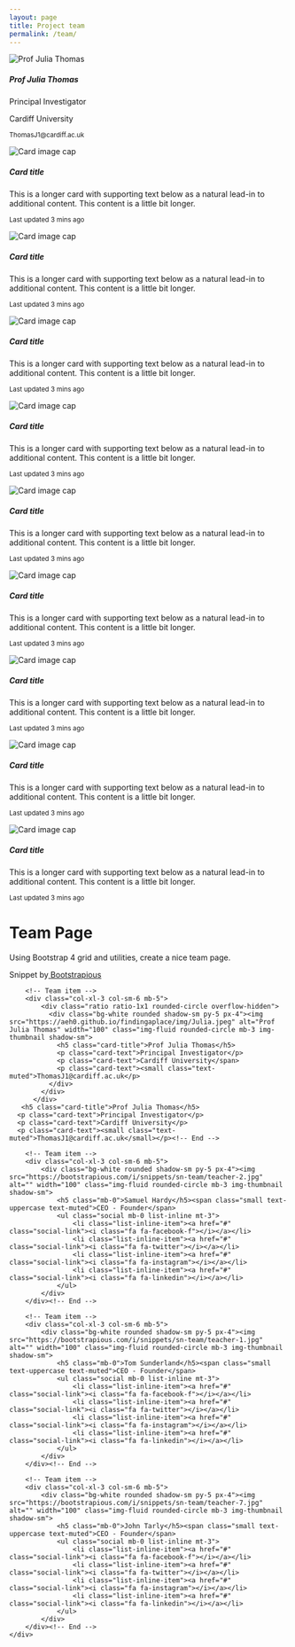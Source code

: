 ```yaml
---
layout: page
title: Project team
permalink: /team/
---
```

<div class="row">
  <div class="col-sm-6">
    <div class="card">
      <div class="ratio ratio-1x1 rounded-circle overflow-hidden">
        <img class="card-img-top img-cover" src="https://aeh0.github.io/findingaplace/img/Julia.jpeg" alt="Prof Julia Thomas">
      </div>
    <div class="card-body">
      <h5 class="card-title">Prof Julia Thomas</h5>
      <p class="card-text">Principal Investigator</p>
      <p class="card-text">Cardiff University</p>
      <p class="card-text"><small class="text-muted">ThomasJ1@cardiff.ac.uk</small></p>
    </div>
    </div>
  </div>
  
  <div class="col-sm-6">
    <div class="card">
      <img class="card-img-top" src="..." alt="Card image cap">
    <div class="card-body">
      <h5 class="card-title">Card title</h5>
      <p class="card-text">This is a longer card with supporting text below as a natural lead-in to additional content. This content is a little bit longer.</p>
      <p class="card-text"><small class="text-muted">Last updated 3 mins ago</small></p>
    </div>
    </div>
  </div>
</div>

<div class="row">
  <div class="col-sm-6">
    <div class="card">
      <img class="card-img-top" src="..." alt="Card image cap">
    <div class="card-body">
      <h5 class="card-title">Card title</h5>
      <p class="card-text">This is a longer card with supporting text below as a natural lead-in to additional content. This content is a little bit longer.</p>
      <p class="card-text"><small class="text-muted">Last updated 3 mins ago</small></p>
    </div>
    </div>
  </div>
  
  <div class="col-sm-6">
    <div class="card">
      <img class="card-img-top" src="..." alt="Card image cap">
    <div class="card-body">
      <h5 class="card-title">Card title</h5>
      <p class="card-text">This is a longer card with supporting text below as a natural lead-in to additional content. This content is a little bit longer.</p>
      <p class="card-text"><small class="text-muted">Last updated 3 mins ago</small></p>
    </div>
    </div>
  </div>
</div>

<div class="row">
  <div class="col-sm-6">
    <div class="card">
      <img class="card-img-top" src="..." alt="Card image cap">
    <div class="card-body">
      <h5 class="card-title">Card title</h5>
      <p class="card-text">This is a longer card with supporting text below as a natural lead-in to additional content. This content is a little bit longer.</p>
      <p class="card-text"><small class="text-muted">Last updated 3 mins ago</small></p>
    </div>
    </div>
  </div>
  
  <div class="col-sm-6">
    <div class="card">
      <img class="card-img-top" src="..." alt="Card image cap">
    <div class="card-body">
      <h5 class="card-title">Card title</h5>
      <p class="card-text">This is a longer card with supporting text below as a natural lead-in to additional content. This content is a little bit longer.</p>
      <p class="card-text"><small class="text-muted">Last updated 3 mins ago</small></p>
    </div>
    </div>
  </div>
</div>

<div class="row">
  <div class="col-sm-6">
    <div class="card">
      <img class="card-img-top" src="..." alt="Card image cap">
    <div class="card-body">
      <h5 class="card-title">Card title</h5>
      <p class="card-text">This is a longer card with supporting text below as a natural lead-in to additional content. This content is a little bit longer.</p>
      <p class="card-text"><small class="text-muted">Last updated 3 mins ago</small></p>
    </div>
    </div>
  </div>
  
  <div class="col-sm-6">
    <div class="card">
      <img class="card-img-top" src="..." alt="Card image cap">
    <div class="card-body">
      <h5 class="card-title">Card title</h5>
      <p class="card-text">This is a longer card with supporting text below as a natural lead-in to additional content. This content is a little bit longer.</p>
      <p class="card-text"><small class="text-muted">Last updated 3 mins ago</small></p>
    </div>
    </div>
  </div>
</div>

<div class="row">
  <div class="col-sm-6">
    <div class="card">
      <img class="card-img-top" src="..." alt="Card image cap">
    <div class="card-body">
      <h5 class="card-title">Card title</h5>
      <p class="card-text">This is a longer card with supporting text below as a natural lead-in to additional content. This content is a little bit longer.</p>
      <p class="card-text"><small class="text-muted">Last updated 3 mins ago</small></p>
    </div>
    </div>
  </div>
  
  <div class="col-sm-6">
    <div class="card">
      <img class="card-img-top" src="..." alt="Card image cap">
    <div class="card-body">
      <h5 class="card-title">Card title</h5>
      <p class="card-text">This is a longer card with supporting text below as a natural lead-in to additional content. This content is a little bit longer.</p>
      <p class="card-text"><small class="text-muted">Last updated 3 mins ago</small></p>
    </div>
    </div>
  </div>
</div>


<div class="container py-5">
    <div class="row text-center text-white">
        <div class="col-lg-8 mx-auto">
            <h1 class="display-4">Team Page</h1>
            <p class="lead mb-0">Using Bootstrap 4 grid and utilities, create a nice team page.</p>
            <p class="lead">Snippet by<a href="https://bootstrapious.com/snippets" class="text-white">
                <u>Bootstrapious</u></a>
            </p>
        </div>
    </div>
</div><!-- End -->


<div class="container">
    <div class="row text-center">

        <!-- Team item -->
        <div class="col-xl-3 col-sm-6 mb-5">
            <div class="ratio ratio-1x1 rounded-circle overflow-hidden">
              <div class="bg-white rounded shadow-sm py-5 px-4"><img src="https://aeh0.github.io/findingaplace/img/Julia.jpeg" alt="Prof Julia Thomas" width="100" class="img-fluid rounded-circle mb-3 img-thumbnail shadow-sm">
                <h5 class="card-title">Prof Julia Thomas</h5>
                <p class="card-text">Principal Investigator</p>
                <p class="card-text">Cardiff University</span>
                <p class="card-text"><small class="text-muted">ThomasJ1@cardiff.ac.uk</p>
              </div>
            </div>
          </div>
       <h5 class="card-title">Prof Julia Thomas</h5>
      <p class="card-text">Principal Investigator</p>
      <p class="card-text">Cardiff University</p>
      <p class="card-text"><small class="text-muted">ThomasJ1@cardiff.ac.uk</small></p><!-- End -->

        <!-- Team item -->
        <div class="col-xl-3 col-sm-6 mb-5">
            <div class="bg-white rounded shadow-sm py-5 px-4"><img src="https://bootstrapious.com/i/snippets/sn-team/teacher-2.jpg" alt="" width="100" class="img-fluid rounded-circle mb-3 img-thumbnail shadow-sm">
                <h5 class="mb-0">Samuel Hardy</h5><span class="small text-uppercase text-muted">CEO - Founder</span>
                <ul class="social mb-0 list-inline mt-3">
                    <li class="list-inline-item"><a href="#" class="social-link"><i class="fa fa-facebook-f"></i></a></li>
                    <li class="list-inline-item"><a href="#" class="social-link"><i class="fa fa-twitter"></i></a></li>
                    <li class="list-inline-item"><a href="#" class="social-link"><i class="fa fa-instagram"></i></a></li>
                    <li class="list-inline-item"><a href="#" class="social-link"><i class="fa fa-linkedin"></i></a></li>
                </ul>
            </div>
        </div><!-- End -->

        <!-- Team item -->
        <div class="col-xl-3 col-sm-6 mb-5">
            <div class="bg-white rounded shadow-sm py-5 px-4"><img src="https://bootstrapious.com/i/snippets/sn-team/teacher-1.jpg" alt="" width="100" class="img-fluid rounded-circle mb-3 img-thumbnail shadow-sm">
                <h5 class="mb-0">Tom Sunderland</h5><span class="small text-uppercase text-muted">CEO - Founder</span>
                <ul class="social mb-0 list-inline mt-3">
                    <li class="list-inline-item"><a href="#" class="social-link"><i class="fa fa-facebook-f"></i></a></li>
                    <li class="list-inline-item"><a href="#" class="social-link"><i class="fa fa-twitter"></i></a></li>
                    <li class="list-inline-item"><a href="#" class="social-link"><i class="fa fa-instagram"></i></a></li>
                    <li class="list-inline-item"><a href="#" class="social-link"><i class="fa fa-linkedin"></i></a></li>
                </ul>
            </div>
        </div><!-- End -->

        <!-- Team item -->
        <div class="col-xl-3 col-sm-6 mb-5">
            <div class="bg-white rounded shadow-sm py-5 px-4"><img src="https://bootstrapious.com/i/snippets/sn-team/teacher-7.jpg" alt="" width="100" class="img-fluid rounded-circle mb-3 img-thumbnail shadow-sm">
                <h5 class="mb-0">John Tarly</h5><span class="small text-uppercase text-muted">CEO - Founder</span>
                <ul class="social mb-0 list-inline mt-3">
                    <li class="list-inline-item"><a href="#" class="social-link"><i class="fa fa-facebook-f"></i></a></li>
                    <li class="list-inline-item"><a href="#" class="social-link"><i class="fa fa-twitter"></i></a></li>
                    <li class="list-inline-item"><a href="#" class="social-link"><i class="fa fa-instagram"></i></a></li>
                    <li class="list-inline-item"><a href="#" class="social-link"><i class="fa fa-linkedin"></i></a></li>
                </ul>
            </div>
        </div><!-- End -->
    </div>
</div>
